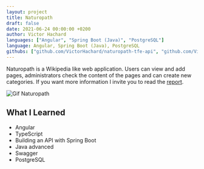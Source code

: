 ```yaml
---
layout: project
title: Naturopath
draft: false
date: 2021-06-24 00:00:00 +0200
author: Victor Hachard
languages: ["Angular", "Spring Boot (Java)", "PostgreSQL"]
language: Angular, Spring Boot (Java), PostgreSQL
githubs: ["github.com/VictorHachard/naturopath-tfe-api", "github.com/VictorHachard/naturopath-tfe-application"]
---
```


Naturopath is a Wikipedia like web application. Users can view and add pages, administrators check the content of the pages and can create new categories. If you want more information I invite you to read the [report](https://github.com/VictorHachard/naturopath-tfe-application/blob/master/naturopath.pdf).

![Gif Naturopath]({{site.baseurl}}/res/naturopath/sample.gif)

## What I Learned

- Angular
- TypeScript
- Building an API with Spring Boot
- Java advanced
- Swagger
- PostgreSQL
